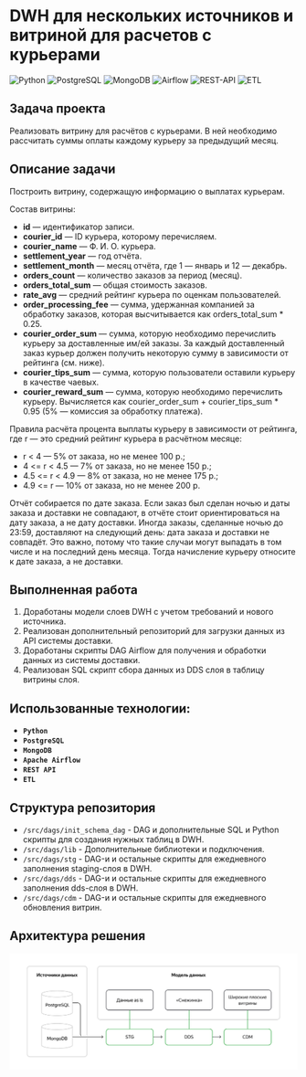 # **DWH для нескольких источников и витриной для расчетов с курьерами**

![Python](https://img.shields.io/badge/-Python-blue)
![PostgreSQL](https://img.shields.io/badge/-PostgreSQL-salad)
![MongoDB](https://img.shields.io/badge/-MongoDB-yellow)
![Airflow](https://img.shields.io/badge/-Airflow-orange)
![REST-API](https://img.shields.io/badge/-REST_API-white)
![ETL](https://img.shields.io/badge/-ETL-green)

## **Задача проекта**

Реализовать витрину для расчётов с курьерами. 
В ней необходимо рассчитать суммы оплаты каждому курьеру за предыдущий месяц.

## **Описание задачи**

Построить витрину, содержащую информацию о выплатах курьерам.

Состав витрины:

- **id** — идентификатор записи.
- **courier_id** — ID курьера, которому перечисляем.
- **courier_name** — Ф. И. О. курьера.
- **settlement_year** — год отчёта.
- **settlement_month** — месяц отчёта, где 1 — январь и 12 — декабрь.
- **orders_count** — количество заказов за период (месяц).
- **orders_total_sum** — общая стоимость заказов.
- **rate_avg** — средний рейтинг курьера по оценкам пользователей.
- **order_processing_fee** — сумма, удержанная компанией за обработку заказов, которая высчитывается как
  orders_total_sum * 0.25.
- **courier_order_sum** — сумма, которую необходимо перечислить курьеру за доставленные им/ей заказы. За каждый
  доставленный заказ курьер должен получить некоторую сумму в зависимости от рейтинга (см. ниже).
- **courier_tips_sum** — сумма, которую пользователи оставили курьеру в качестве чаевых.
- **courier_reward_sum** — сумма, которую необходимо перечислить курьеру. Вычисляется как courier_order_sum +
  courier_tips_sum * 0.95 (5% — комиссия за обработку платежа).

Правила расчёта процента выплаты курьеру в зависимости от рейтинга, где r — это средний рейтинг курьера в расчётном
месяце:

- r < 4 — 5% от заказа, но не менее 100 р.;
- 4 <= r < 4.5 — 7% от заказа, но не менее 150 р.;
- 4.5 <= r < 4.9 — 8% от заказа, но не менее 175 р.;
- 4.9 <= r — 10% от заказа, но не менее 200 р.

Отчёт собирается по дате заказа.
Если заказ был сделан ночью и даты заказа и доставки не совпадают, в отчёте стоит ориентироваться на дату заказа, а не дату доставки. 
Иногда заказы, сделанные ночью до 23:59, доставляют на следующий день: дата заказа и доставки не совпадёт. 
Это важно, потому что такие случаи могут выпадать в том числе и на последний день месяца. 
Тогда начисление курьеру относите к дате заказа, а не доставки.


## **Выполненная работа**
1. Доработаны модели слоев DWH с учетом требований и нового источника.
2. Реализован дополнительный репозиторий для загрузки данных из API системы доставки.
3. Доработаны скрипты DAG Airflow для получения и обработки данных из системы доставки.
4. Реализован SQL скрипт сбора данных из DDS слоя в таблицу витрины слоя.


## **Использованные технологии:**

- **`Python`**
- **`PostgreSQL`**
- **`MongoDB`**
- **`Apache Airflow`**
- **`REST API`**
- **`ETL`**

## **Структура репозитория**

- `/src/dags/init_schema_dag` - DAG и дополнительные SQL и Python скрипты для создания нужных таблиц в DWH.
- `/src/dags/lib` - Дополнительные библиотеки и подключения.
- `/src/dags/stg` - DAG-и и остальные скрипты для ежедневного заполнения staging-слоя в DWH.
- `/src/dags/dds` - DAG-и и остальные скрипты для ежедневного заполнения dds-слоя в DWH.
- `/src/dags/cdm` - DAG-и и остальные скрипты для ежедневного обновления витрин.

## **Архитектура решения**

![Архитектура решения](img/image.png)